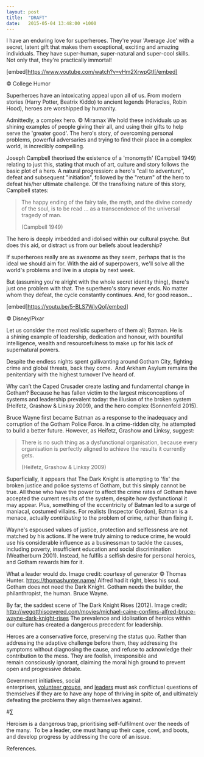```yaml
---
layout: post
title:  "DRAFT"
date:   2015-05-04 13:48:00 +1000
---
```


I have an enduring love for superheroes. They're your 'Average Joe' with a secret, latent gift that makes them exceptional, exciting and amazing individuals. They have super-human, super-natural and super-cool skills. Not only that, they're practically immortal!

[embed]https://www.youtube.com/watch?v=vHm2XrwpGtI[/embed]

© College Humor


Superheroes have an intoxicating appeal upon all of us. From modern stories (Harry Potter, Beatrix Kiddo) to ancient legends (Heracles, Robin Hood), heroes are worshipped by humanity.


Admittedly, a complex hero. © Miramax
We hold these individuals up as shining examples of people giving their all, and using their gifts to help serve the 'greater good'. The hero's story, of overcoming personal problems, powerful adversaries and trying to find their place in a complex world, is incredibly compelling.

Joseph Campbell theorised the existence of a 'monomyth' (Campbell 1949) relating to just this, stating that much of art, culture and story follows the basic plot of a hero. A natural progression: a hero's "call to adventure", defeat and subsequent "initiation", followed by the "return" of the hero to defeat his/her ultimate challenge. Of the transfixing nature of this story, Campbell states:

> The happy ending of the fairy tale, the myth, and the divine comedy of the soul, is to be read ... as a transcendence of the universal tragedy of man.
>
> (Campbell 1949)

The hero is deeply imbedded and idolised within our cultural psyche. But does this aid, or distract us from our beliefs about leadership?

If superheroes really are as awesome as they seem, perhaps that is the ideal we should aim for. With the aid of superpowers, we'll solve all the world's problems and live in a utopia by next week.

But (assuming you're alright with the whole secret identity thing), there's just one problem with that. The superhero's story never ends. No matter whom they defeat, the cycle constantly continues. And, for good reason…

[embed]https://youtu.be/5-BLS7WlyQo[/embed]

© Disney/Pixar

Let us consider the most realistic superhero of them all; Batman. He is a shining example of leadership, dedication and honour, with bountiful intelligence, wealth and resourcefulness to make up for his lack of supernatural powers.

Despite the endless nights spent gallivanting around Gotham City, fighting crime and global threats, back they come.  And Arkham Asylum remains the penitentiary with the highest turnover I've heard of.

Why can’t the Caped Crusader create lasting and fundamental change in Gotham? Because he has fallen victim to the largest misconceptions of systems and leadership prevalent today: the illusion of the broken system (Heifetz, Grashow & Linksy 2009), and the hero complex (Sonnenfeld 2015).

Bruce Wayne first became Batman as a response to the inadequacy and corruption of the Gotham Police Force. In a crime-ridden city, he attempted to build a better future. However, as Heifetz, Grashow and Linksy, suggest:

> There is no such thing as a dysfunctional organisation, because every organisation is perfectly aligned to achieve the results it currently gets.
>
> (Heifetz, Grashow & Linksy 2009)

Superficially, it appears that The Dark Knight is attempting to 'fix' the broken justice and police systems of Gotham, but this simply cannot be true. All those who have the power to affect the crime rates of Gotham have accepted the current results of the system, despite how dysfunctional it may appear. Plus, something of the eccentricity of Batman led to a surge of maniacal, costumed villains. For realists (Inspector Gordon), Batman is a menace, actually _contributing_ to the problem of crime, rather than fixing it.

Wayne's espoused values of justice, protection and selflessness are not matched by his actions. If he were truly aiming to reduce crime, he would use his considerable influence as a businessman to tackle the causes, including poverty, insufficient education and social discrimination (Weatherburn 2001). Instead, he fulfils a selfish desire for personal heroics, and Gotham rewards him for it.


What a leader would do. Image credit: courtesy of generator © Thomas Hunter. https://thomashunter.name/
Alfred had it right, bless his soul. Gotham does not need the Dark Knight. Gotham needs the builder, the philanthropist, the human. Bruce Wayne.


By far, the saddest scene of The Dark Knight Rises (2012). Image credit: http://wegotthiscovered.com/movies/michael-caine-confims-alfred-bruce-wayne-dark-knight-rises
The prevalence and idolisation of heroics within our culture has created a dangerous precedent for leadership.

Heroes are a conservative force, preserving the status quo. Rather than addressing the adaptive challenge before them, they addressing the symptoms without diagnosing the cause, and refuse to acknowledge their contribution to the mess. They are foolish, irresponsible and remain consciously ignorant, claiming the moral high ground to prevent open and progressive debate.

Government initiatives, social enterprises, [volunteer groups](https://www.projects-abroad.org/volunteer-projects/building/), and [leaders](http://fortune.com/2015/02/02/hero-complex-leadership/) must ask conflictual questions of themselves if they are to have any hope of thriving in spite of, and ultimately defeating the problems they align themselves against.

#∑

Heroism is a dangerous trap, prioritising self-fulfilment over the needs of the many.  To be a leader, one must hang up their cape, cowl, and boots, and develop progress by addressing the core of an issue. 

References.
